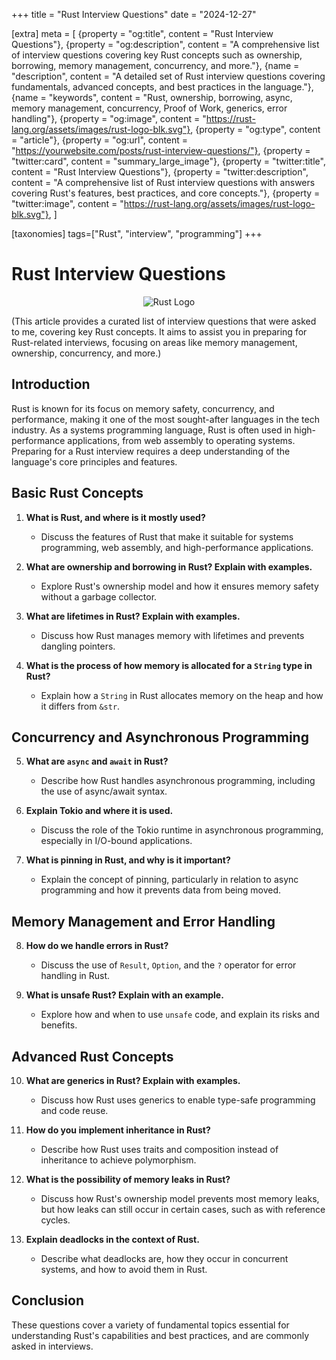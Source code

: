 +++
title = "Rust Interview Questions"
date = "2024-12-27"

[extra]
meta = [
    {property = "og:title", content = "Rust Interview Questions"},
    {property = "og:description", content = "A comprehensive list of interview questions covering key Rust concepts such as ownership, borrowing, memory management, concurrency, and more."},
    {name = "description", content = "A detailed set of Rust interview questions covering fundamentals, advanced concepts, and best practices in the language."},
    {name = "keywords", content = "Rust, ownership, borrowing, async, memory management, concurrency, Proof of Work, generics, error handling"},
    {property = "og:image", content = "https://rust-lang.org/assets/images/rust-logo-blk.svg"},
    {property = "og:type", content = "article"},
    {property = "og:url", content = "https://yourwebsite.com/posts/rust-interview-questions/"},
    {property = "twitter:card", content = "summary_large_image"},
    {property = "twitter:title", content = "Rust Interview Questions"},
    {property = "twitter:description", content = "A comprehensive list of Rust interview questions with answers covering Rust's features, best practices, and core concepts."},
    {property = "twitter:image", content = "https://rust-lang.org/assets/images/rust-logo-blk.svg"},
]

[taxonomies]
tags=["Rust", "interview", "programming"]
+++

# Rust Interview Questions

<div style="text-align: center;">
  <img src="https://rust-lang.org/assets/images/rust-logo-blk.svg" alt="Rust Logo">
</div>

(This article provides a curated list of interview questions that were asked to me, covering key Rust concepts. It aims to assist you in preparing for Rust-related interviews, focusing on areas like memory management, ownership, concurrency, and more.)

## Introduction

Rust is known for its focus on memory safety, concurrency, and performance, making it one of the most sought-after languages in the tech industry. As a systems programming language, Rust is often used in high-performance applications, from web assembly to operating systems. Preparing for a Rust interview requires a deep understanding of the language's core principles and features.

## Basic Rust Concepts

1. **What is Rust, and where is it mostly used?**  
   - Discuss the features of Rust that make it suitable for systems programming, web assembly, and high-performance applications.

2. **What are ownership and borrowing in Rust? Explain with examples.**  
   - Explore Rust's ownership model and how it ensures memory safety without a garbage collector.

3. **What are lifetimes in Rust? Explain with examples.**  
   - Discuss how Rust manages memory with lifetimes and prevents dangling pointers.

4. **What is the process of how memory is allocated for a `String` type in Rust?**  
   - Explain how a `String` in Rust allocates memory on the heap and how it differs from `&str`.

## Concurrency and Asynchronous Programming

5. **What are `async` and `await` in Rust?**  
   - Describe how Rust handles asynchronous programming, including the use of async/await syntax.

6. **Explain Tokio and where it is used.**  
   - Discuss the role of the Tokio runtime in asynchronous programming, especially in I/O-bound applications.

7. **What is pinning in Rust, and why is it important?**  
   - Explain the concept of pinning, particularly in relation to async programming and how it prevents data from being moved.

## Memory Management and Error Handling

8. **How do we handle errors in Rust?**  
   - Discuss the use of `Result`, `Option`, and the `?` operator for error handling in Rust.

9. **What is unsafe Rust? Explain with an example.**  
   - Explore how and when to use `unsafe` code, and explain its risks and benefits.

## Advanced Rust Concepts

10. **What are generics in Rust? Explain with examples.**  
    - Discuss how Rust uses generics to enable type-safe programming and code reuse.

11. **How do you implement inheritance in Rust?**  
    - Describe how Rust uses traits and composition instead of inheritance to achieve polymorphism.

12. **What is the possibility of memory leaks in Rust?**  
    - Discuss how Rust's ownership model prevents most memory leaks, but how leaks can still occur in certain cases, such as with reference cycles.

13. **Explain deadlocks in the context of Rust.**  
    - Describe what deadlocks are, how they occur in concurrent systems, and how to avoid them in Rust.

## Conclusion

These questions cover a variety of fundamental topics essential for understanding Rust's capabilities and best practices, and are commonly asked in interviews.

